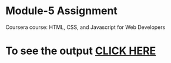 
# Module-5 Assignment

Coursera course:
HTML, CSS, and Javascript for Web Developers

# To see the output [CLICK HERE](https://mohibullahnaseri.github.io/Coursera-test/Assignments/module5_solution/index.html)
